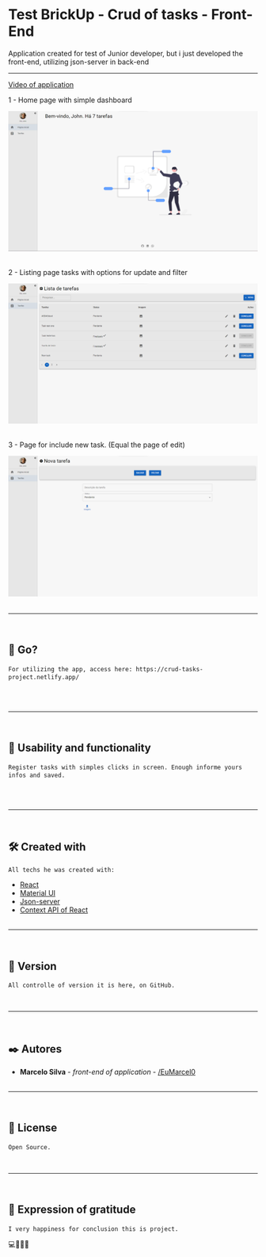 # Test BrickUp - Crud of tasks - Front-End

<p>Application created for test of Junior developer, but i just developed the front-end, utilizing json-server in back-end</p>
<hr>

<a href='https://youtu.be/X-xxXEmYqz4' target='_blank'>Video of application</a>

<p>1 - Home page with simple dashboard</p>
<img src='src/assets/images/home_page.png'>
<br/><br/>
<p>2 - Listing page tasks with options for update and filter</p>
<img src='src/assets/images/tasks_page.png'>
<br/><br/>
<p>3 - Page for include new task. (Equal the page of edit)</p>
<img src='src/assets/images/new_taks_page.png'>
<br/><br/>
<hr>
<br/>

## 🚀 Go?

    For utilizing the app, access here: https://crud-tasks-project.netlify.app/

<br/><br/>

<hr><br/>

## 🎥 Usability and functionality

    Register tasks with simples clicks in screen. Enough informe yours infos and saved.

<br/><br/>

<hr><br/>

## 🛠️ Created with

    All techs he was created with:

-   [React](https://pt-br.reactjs.org/docs/getting-started.html)
-   [Material UI](https://mui.com/)
-   [Json-server](https://www.npmjs.com/package/json-server)
-   [Context API of React](https://pt-br.reactjs.org/docs/context.html#gatsby-focus-wrapper)
<br/><br/>
<hr><br/>

## 📌 Version

    All controlle of version it is here, on GitHub.

<br/>
<hr><br>

## ✒️ Autores

-   **Marcelo Silva** - _front-end of application_ - [/EuMarcel0](https://github.com/EuMarcel0)
<br><br>
<hr><br>

## 📄 License

    Open Source.

<br>
<hr><br>

## 🎁 Expression of gratitude

    I very happiness for conclusion this is project.

💻🚀😊😊
